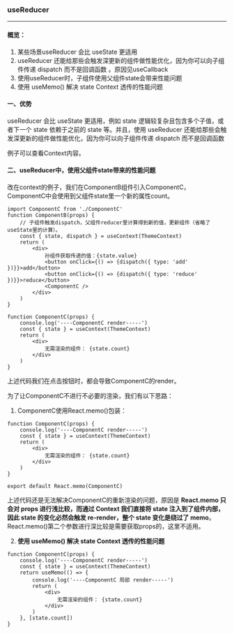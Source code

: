 ### useReducer
---
#### 概览：
1. 某些场景useReducer 会比 useState 更适用
2. useReducer 还能给那些会触发深更新的组件做性能优化，因为你可以向子组件传递 dispatch 而不是回调函数 。原因见useCallback
3. 使用useReducer时，子组件使用父组件state会带来性能问题
4. 使用 useMemo() 解决 state Context 透传的性能问题


#### 一、优势
useReducer 会比 useState 更适用，例如 state 逻辑较复杂且包含多个子值，或者下一个 state 依赖于之前的 state 等。并且，使用 useReducer 还能给那些会触发深更新的组件做性能优化，因为你可以向子组件传递 dispatch 而不是回调函数 

例子可以查看Context内容。

#### 二、useReducer中，使用父组件state带来的性能问题
改在context的例子，我们在ComponentB组件引入ComponentC，ComponentC中会使用到父组件state里一个新的属性count。
```
import ComponentC from './ComponentC'
function ComponentB(props) {
    // 子组件触发dispatch，父组件reducer里计算得到新的值，更新组件（省略了useState里的计算）。
    const { state, dispatch } = useContext(ThemeContext)
    return (
        <div>
            孙组件获取传递的值：{state.value}
            <button onClick={() => {dispatch({ type: 'add' })}}>add</button>
            <button onClick={() => {dispatch({ type: 'reduce' })}}>reduce</button>
            <ComponentC />
        </div>
    )
}

function ComponentC(props) {
    console.log('----ComponentC render-----')
    const { state } = useContext(ThemeContext)
    return (
        <div>
            无需渲染的组件： {state.count}
        </div>
    )
}
```
上述代码我们在点击按钮时，都会导致ComponentC的render。

为了让ComponentC不进行不必要的渲染，我们有以下思路：
1. ComponentC使用React.memo()包装：
```
function ComponentC(props) {
    console.log('----ComponentC render-----')
    const { state } = useContext(ThemeContext)
    return (
        <div>
            无需渲染的组件： {state.count}
        </div>
    )
}

export default React.memo(ComponentC)
```
上述代码还是无法解决ComponentC的重新渲染的问题，原因是 **React.memo 只会对 props 进行浅比较，而通过 Context 我们直接将 state 注入到了组件内部，因此 state 的变化必然会触发 re-render，整个 state 变化是绕过了 memo**。React.memo()第二个参数进行深比较是需要获取props的，这里不适用。

2. **使用 useMemo() 解决 state Context 透传的性能问题**
```
function ComponentC(props) {
    console.log('----ComponentC render-----')
    const { state } = useContext(ThemeContext)
    return useMemo(() => {
        console.log('----ComponentC 局部 render-----')
        return (
            <div>
                无需渲染的组件： {state.count}
            </div>
        )
    }, [state.count])
}
```

